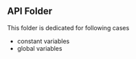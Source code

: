 ## API Folder

This folder is dedicated for following cases

- constant variables
- global variables
